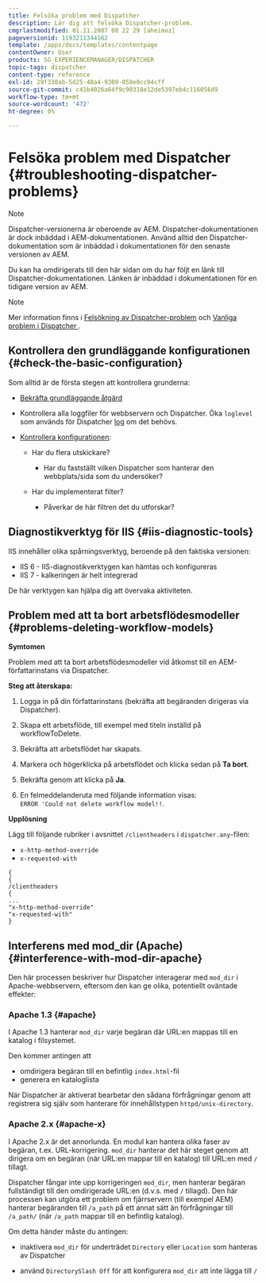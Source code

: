 ```yaml
---
title: Felsöka problem med Dispatcher
description: Lär dig att felsöka Dispatcher-problem.
cmgrlastmodified: 01.11.2007 08 22 29 [aheimoz]
pageversionid: 1193211344162
template: /apps/docs/templates/contentpage
contentOwner: User
products: SG_EXPERIENCEMANAGER/DISPATCHER
topic-tags: dispatcher
content-type: reference
exl-id: 29f338ab-5d25-48a4-9309-058e0cc94cff
source-git-commit: c41b4026a64f9c90318e12de5397eb4c116056d9
workflow-type: tm+mt
source-wordcount: '472'
ht-degree: 0%

---
```


# Felsöka problem med Dispatcher {#troubleshooting-dispatcher-problems}

>[!NOTE]
>
>Dispatcher-versionerna är oberoende av AEM. Dispatcher-dokumentationen är dock inbäddad i AEM-dokumentationen. Använd alltid den Dispatcher-dokumentation som är inbäddad i dokumentationen för den senaste versionen av AEM.
>
>Du kan ha omdirigerats till den här sidan om du har följt en länk till Dispatcher-dokumentationen. Länken är inbäddad i dokumentationen för en tidigare version av AEM.

>[!NOTE]
>
>Mer information finns i <!-- URL is 404[Dispatcher Knowledge Base](https://helpx.adobe.com/experience-manager/kb/index/dispatcher.html), -->[Felsökning av Dispatcher-problem](https://experienceleague.adobe.com/search.html?lang=en#q=troubleshooting%20dispatcher%20flushing%20issues&sort=relevancy&f:el_product=[Experience%20Manager]) och [Vanliga problem i Dispatcher ](dispatcher-faq.md) .

## Kontrollera den grundläggande konfigurationen {#check-the-basic-configuration}

Som alltid är de första stegen att kontrollera grunderna:

* [Bekräfta grundläggande åtgärd](/help/using/dispatcher-configuration.md#confirming-basic-operation)
* Kontrollera alla loggfiler för webbservern och Dispatcher. Öka `loglevel` som används för Dispatcher [log](/help/using/dispatcher-configuration.md#logging) om det behövs.

* [Kontrollera konfigurationen](/help/using/dispatcher-configuration.md):

   * Har du flera utskickare?

      * Har du fastställt vilken Dispatcher som hanterar den webbplats/sida som du undersöker?

   * Har du implementerat filter?

      * Påverkar de här filtren det du utforskar?

## Diagnostikverktyg för IIS {#iis-diagnostic-tools}

IIS innehåller olika spårningsverktyg, beroende på den faktiska versionen:

* IIS 6 - IIS-diagnostikverktygen kan hämtas och konfigureras
* IIS 7 - kalkeringen är helt integrerad

De här verktygen kan hjälpa dig att övervaka aktiviteten.

<!-- Both URLs in this topic 404! >
## IIS and 404 Not Found {#iis-and-not-found}

When using IIS, you might experience `404 Not Found` being returned in various scenarios. If so, see the following Knowledge Base articles.

* [IIS 6/7: POST method returns 404](https://helpx.adobe.com/experience-manager/kb/IIS6IsapiFilters.html)
* [IIS 6: Requests to URLs that contain the base path `/bin` return a `404 Not Found`](https://helpx.adobe.com/experience-manager/kb/RequestsToBinDirectoryFailInIIS6.html)

Also check that the Dispatcher cache root and the IIS document root are set to the same directory. -->

## Problem med att ta bort arbetsflödesmodeller {#problems-deleting-workflow-models}

**Symtomen**

Problem med att ta bort arbetsflödesmodeller vid åtkomst till en AEM-författarinstans via Dispatcher.

**Steg att återskapa:**

1. Logga in på din författarinstans (bekräfta att begäranden dirigeras via Dispatcher).
1. Skapa ett arbetsflöde, till exempel med titeln inställd på workflowToDelete.
1. Bekräfta att arbetsflödet har skapats.
1. Markera och högerklicka på arbetsflödet och klicka sedan på **Ta bort**.

1. Bekräfta genom att klicka på **Ja**.
1. En felmeddelanderuta med följande information visas:\
   `ERROR 'Could not delete workflow model!!`.

**Upplösning**

Lägg till följande rubriker i avsnittet `/clientheaders` i `dispatcher.any`-filen:

* `x-http-method-override`
* `x-requested-with`

```
{  
{  
/clientheaders  
{  
...  
"x-http-method-override"  
"x-requested-with"  
}
```

## Interferens med mod_dir (Apache) {#interference-with-mod-dir-apache}

Den här processen beskriver hur Dispatcher interagerar med `mod_dir` i Apache-webbservern, eftersom den kan ge olika, potentiellt oväntade effekter:

### Apache 1.3 {#apache}

I Apache 1.3 hanterar `mod_dir` varje begäran där URL:en mappas till en katalog i filsystemet.

Den kommer antingen att

* omdirigera begäran till en befintlig `index.html`-fil
* generera en kataloglista

När Dispatcher är aktiverat bearbetar den sådana förfrågningar genom att registrera sig själv som hanterare för innehållstypen `httpd/unix-directory`.

### Apache 2.x {#apache-x}

I Apache 2.x är det annorlunda. En modul kan hantera olika faser av begäran, t.ex. URL-korrigering. `mod_dir` hanterar det här steget genom att dirigera om en begäran (när URL:en mappar till en katalog) till URL:en med `/` tillagt.

Dispatcher fångar inte upp korrigeringen `mod_dir`, men hanterar begäran fullständigt till den omdirigerade URL:en (d.v.s. med `/` tillagd). Den här processen kan utgöra ett problem om fjärrservern (till exempel AEM) hanterar begäranden till `/a_path` på ett annat sätt än förfrågningar till `/a_path/` (när `/a_path` mappar till en befintlig katalog).

Om detta händer måste du antingen:

* inaktivera `mod_dir` för underträdet `Directory` eller `Location` som hanteras av Dispatcher

* använd `DirectorySlash Off` för att konfigurera `mod_dir` att inte lägga till `/`
